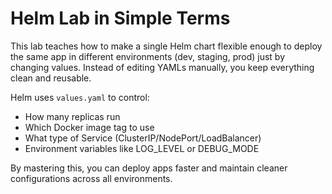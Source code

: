 
# Helm Lab in Simple Terms

This lab teaches how to make a single Helm chart flexible enough to deploy
the same app in different environments (dev, staging, prod) just by changing values.
Instead of editing YAMLs manually, you keep everything clean and reusable.

Helm uses `values.yaml` to control:
- How many replicas run
- Which Docker image tag to use
- What type of Service (ClusterIP/NodePort/LoadBalancer)
- Environment variables like LOG_LEVEL or DEBUG_MODE

By mastering this, you can deploy apps faster and maintain cleaner configurations across all environments.
